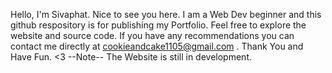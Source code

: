 Hello, I'm Sivaphat. Nice to see you here.
I am a Web Dev beginner and this github respository is for publishing my Portfolio.
Feel free to explore the website and source code.
If you have any recommendations you can contact me directly at cookieandcake1105@gmail.com .
Thank You and Have Fun. <3
--Note--
The Website is still in development.

